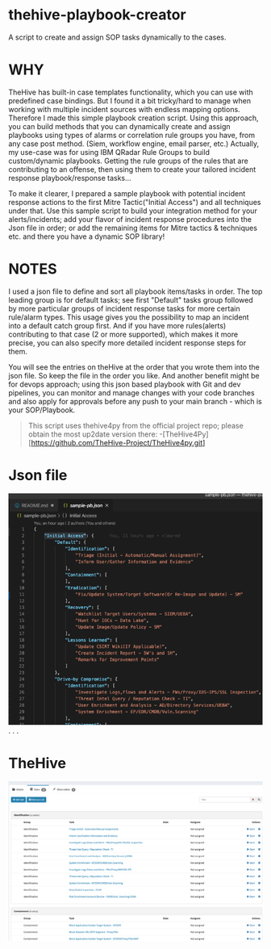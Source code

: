# thehive-playbook-creator
A script to create and assign SOP tasks dynamically to the cases.

# WHY
TheHive has built-in case templates functionality, which you can use with predefined case bindings. But I found it a bit tricky/hard to manage when working with multiple incident sources with endless mapping options. Therefore I made this simple playbook creation script.
Using this approach, you can build methods that you can dynamically create and assign playbooks using types of alarms or correlation rule groups you have, from any case post method. (Siem, workflow engine, email parser, etc.)
Actually, my use-case was for using IBM QRadar Rule Groups to build custom/dynamic playbooks. Getting the rule groups of the rules that are contributing to an offense, then using them to create your tailored incident response playbook/response tasks...

To make it clearer, I prepared a sample playbook with potential incident response actions to the first Mitre Tactic("Initial Access") and all techniques under that. Use this sample script to build your integration method for your alerts/incidents; add your flavor of incident response procedures into the Json file in order; or add the remaining items for Mitre tactics & techniques etc. and there you have a dynamic SOP library!

# NOTES
I used a json file to define and sort all playbook items/tasks in order.
The top leading group is for default tasks; see first "Default" tasks group followed by more particular groups of incident response tasks for more certain rule/alarm types. This usage gives you the possibility to map an incident into a default catch group first. And if you have more rules(alerts) contributing to that case (2 or more supported), which makes it more precise, you can also specify more detailed incident response steps for them.

You will see the entries on theHive at the order that you wrote them into the json file. So keep the file in the order you like.
And another benefit might be for devops approach; using this json based playbook with Git and dev pipelines, you can monitor and manage changes with your code branches and also apply for approvals before any push to your main branch - which is your SOP/Playbook.

> This script uses thehive4py from the official project repo; please obtain the most up2date version there:
> -[TheHive4Py][https://github.com/TheHive-Project/TheHive4py.git]


# Json file
![Json in order](Screenshot-JsonFile.png)
.
.
.

# TheHive
![Tasks screen on theHive](Screenshot-thehive.png)
